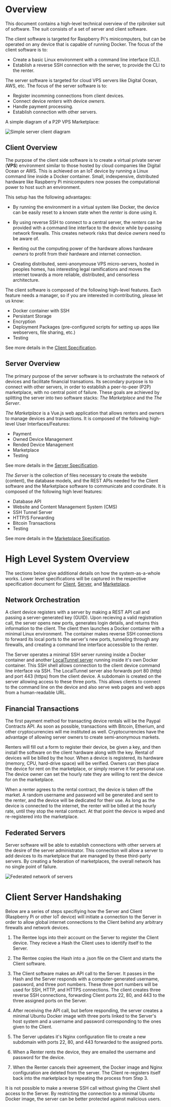 # Overview
This document contains a high-level technical overview of the rpibroker suit of software. The suit consists of a
set of server and client software. 

The client software is targeted for Raspberry Pi's minicomputers, but can be operated on
any device that is capable of running Docker. The focus of the client software is to:
* Create a basic Linux environment with a command line interface (CLI).
* Establish a reverse SSH connection with the server, to provide the CLI to the renter.

The server software is targeted for cloud VPS servers like Digital Ocean, AWS, etc. The focus of
the server software is to:
* Register incomming connections from client devices.
* Connect device *renters* with device *owners*.
* Handle payment processing.
* Establish connection with other servers.


A simple diagram of a P2P VPS Marketplace:

![Simple server client diagram](images/simple-diagram.jpg?raw=true "Simple server client diagram")


## Client Overview
The purpose of the client side software is to create a virtual private server (**VPS**) environment similar to those hosted
by cloud companies like Digital Ocean or AWS. This is achieved on an IoT device by running a Linux command line inside
a Docker container. Small, indexpensive, distributed hardware like Raspberry Pi minicomputers now posses the
computational power to host such an environment.

This setup has the following advantages:

* By running the environment in a virtual system like Docker, the device can be easily reset to a known state
when the *renter* is done using it.

* By using reverse SSH to connect to a central server, the *renters* can be provided with a command line interface to the device while
by-passing network firewalls. This creates network risks that device *owners* need to be aware of.

* Renting out the computing power of the hardware allows hardware *owners* to profit from their hardware and internet connection.

* Creating distributed, semi-anonymouse VPS micro-servers, hosted in peoples homes, has interesting legal ramifications and moves the internet towards
a more reliable, distributed, and censorless architecture.

The client software is composed of the following high-level features. Each feature needs a manager, so if you are
interested in contributing, please let us know:

* Docker container with SSH
* Persistant Storage
* Encryption
* Deployment Packages (pre-configured scripts for setting up apps like webservers, file sharing, etc.)
* Testing

See more details in the [Client Specification](client-specification.md).

## Server Overview
The primary purpose of the server software is to orchastrate the network of devices and facilitate financial transations. 
Its secondary purpose is to connect with other servers, in order to establish a peer-to-peer (P2P) marketplace, 
with no central point of failure. These goals are achieved by splitting the server into two software stacks:
*The Marketplace* and the *The Server*.

*The Marketplace* is a Vue.js web application that allows renters and owners to manage devices and transactions.
It is composed of the following high-level User Interfaces/Features:

* Payment
* Owned Device Management
* Rended Device Management
* Marketplace
* Testing

See more details in the [Server Specification](server-specification.md).

*The Server* is the collection of files necessary to create the website (content), the database models, and the REST APIs
needed for the Client software and the Marketplace software to communicate and coordinate. It is composed of the following
high level features:

* Database API
* Website and Content Management System (CMS)
* SSH Tunnel Server
* HTTP/S Forwarding
* Bitcoin Transactions
* Testing

See more details in the [Marketplace Specification](marketplace-specification.md).

# High Level System Overview
The sections below give additional details on how the system-as-a-whole works. Lower level specifications will
be captured in the respective specification document for [Client](client-specification.md), 
[Server](server-specification.md), and [Marketplace](marketplace-specification.md).

## Network Orchestration
A client device registers with a server by making a REST API call and passing a server-generated key (GUID). 
Upon recieving a valid registration call, the server opens new ports, generates login details, and returns this 
information to the client. 
The client then launches a Docker container with a minimal Linux environment. The container makes
reverse SSH connections to forward its local ports to the server's new ports, tunneling through any firewalls, and creating 
a command line interface accessible to the renter.

The Server operates a minimal SSH server running inside a Docker container and another [LocalTunnel server](https://github.com/localtunnel/server) 
running inside it's own Docker container.
This SSH shell allows connection to the client device command line interface via SSH.
The LocalTunnel server also forwards port 80 (http) and port 443 (https) from the client device. A subdomain is created
on the server allowing access to these three ports. This allows clients to connect to the command line on the device and also
serve web pages and web apps from a human-readable URL.

## Financial Transactions
The first payment method for transacting device rentals will be the Paypal Contracts API. As soon as possible, 
transactions with Bitcoin, Etherium, and other cryptocurrencies will me instituted as well. Cryptocurrencies have the
advantage of allowing server owners to create semi-anonymous markets.

Renters will fill out a form to register their device, be given a key, and
then install the software on the client hardware along with the key. Rental of devices will be billed by the hour.
When a device is registered, its hardware (memory, CPU, hard-drive space) will be verified. 
Owners can then place the device for rent on the marketplace, or simply reserve it for personal use.
The device owner can set the hourly rate they are willing to rent the device for on the marketplace.

When a renter agrees to the rental contract, the device is taken off the market. A random username and password will
be generated and sent to the renter, and the device will be dedicated for their use. As long as the device is connected
to the internet, the renter will be billed at the hourly rate, until they stop the rental contract. At that point the device
is wiped and re-registered into the marketplace.

## Federated Servers
Server software will be able to establish connections with other servers at the desire of the server administrator. 
This connection will allow a server to add devices to its marketplace that are managed by these third-party servers.
By creating a federation of marketplaces, the overall network has no single point of failure. 

![Federated network of servers](images/federated-diagram.jpg?raw=true "Federated network of servers")


# Client Server Handshaking
Below are a series of steps specifiying how the Server and Client (Raspberry Pi or other IoT device) will initiate a
connection to the Server in order to allow global internet connections to the Client behind any arbitrary firewalls and network devices.

1. The Rentee logs into their account on the Server to register the Client device. They recieve a Hash the Client
uses to identify itself to the Server.

2. The Rentee copies the Hash into a .json file on the Client and starts the Client software.

3. The Client software makes an API call to the Server. It passes in the Hash and the Server responds with
a computer-generated username, password, and three port numbers. These three port numbers will be used for
SSH, HTTP, and HTTPS connections. The client creates three reverse SSH connections, forwarding Client ports 22, 80, and 443
to the three assigned ports on the Server.

4. After receiving the API call, but before responding, the server creates a minimal Ubuntu Docker image with 
three ports linked to the Server's
host system and a username and password corresponding to the ones given to the Client.

5. The Server updates it's Nginx configuration file to create a new subdomain with ports 22, 80, and 443 forwarded
to the assigned ports.

6. When a Renter rents the device, they are emailed the username and password for the device.

7. When the Renter cancels their agreement, the Docker image and Nginx configuration are deleted from the server.
The Client re-registers itself back into the marketplace by repeating the process from Step 3.

It is not possible to make a reverse SSH call without giving the Client shell access to the Server. By restricting
the connection to a minimal Ubuntu Docker image, the server can be better protected against malicious users.